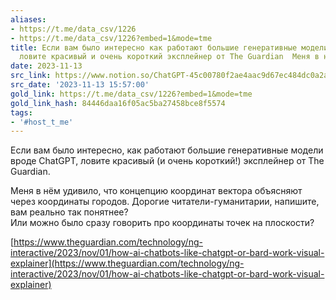 ```yaml
---
aliases:
- https://t.me/data_csv/1226
- https://t.me/data_csv/1226?embed=1&mode=tme
title: Если вам было интересно как работают большие генеративные модели вроде ChatGPT
  ловите красивый и очень короткий эксплейнер от The Guardian  Меня в нём
date: 2023-11-13
src_link: https://www.notion.so/ChatGPT-45c00780f2ae4aac9d67ec484dc0a2a6
src_date: '2023-11-13 15:57:00'
gold_link: https://t.me/data_csv/1226?embed=1&mode=tme
gold_link_hash: 84446daa16f05ac5ba27458bce8f5574
tags:
- '#host_t_me'
---
```


Если вам было интересно, как работают большие генеративные модели вроде ChatGPT, ловите красивый (и очень короткий!) эксплейнер от The Guardian.  
  
Меня в нём удивило, что концепцию координат вектора объясняют через координаты городов. Дорогие читатели-гуманитарии, напишите, вам реально так понятнее?  
Или можно было сразу говорить про координаты точек на плоскости?  
  
[https://www.theguardian.com/technology/ng-interactive/2023/nov/01/how-ai-chatbots-like-chatgpt-or-bard-work-visual-explainer](https://www.theguardian.com/technology/ng-interactive/2023/nov/01/how-ai-chatbots-like-chatgpt-or-bard-work-visual-explainer)